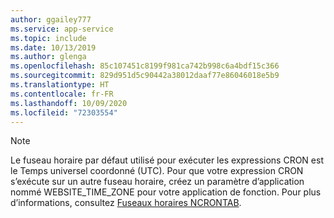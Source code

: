 ```yaml
---
author: ggailey777
ms.service: app-service
ms.topic: include
ms.date: 10/13/2019
ms.author: glenga
ms.openlocfilehash: 85c107451c8199f981ca742b998c6a4bdf15c366
ms.sourcegitcommit: 829d951d5c90442a38012daaf77e86046018e5b9
ms.translationtype: HT
ms.contentlocale: fr-FR
ms.lasthandoff: 10/09/2020
ms.locfileid: "72303554"
---
```

> [!NOTE]  
> Le fuseau horaire par défaut utilisé pour exécuter les expressions CRON est le Temps universel coordonné (UTC). Pour que votre expression CRON s’exécute sur un autre fuseau horaire, créez un paramètre d’application nommé WEBSITE_TIME_ZONE pour votre application de fonction. Pour plus d’informations, consultez [Fuseaux horaires NCRONTAB](../articles/azure-functions/functions-bindings-timer.md#ncrontab-time-zones).

